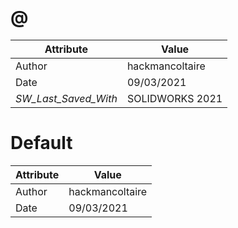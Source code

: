 # @
| Attribute | Value |
| ---  | ---     |
| Author | hackmancoltaire |
| Date | 09/03/2021 |
| _SW_Last_Saved_With_ | SOLIDWORKS 2021 |
# Default
| Attribute | Value |
| ---  | ---     |
| Author | hackmancoltaire |
| Date | 09/03/2021 |

